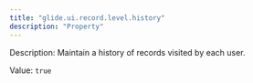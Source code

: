 ```yaml
---
title: "glide.ui.record.level.history"
description: "Property"
---
```


Description: Maintain a history of records visited by each user.

Value: `true`